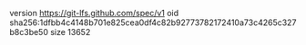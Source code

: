 version https://git-lfs.github.com/spec/v1
oid sha256:1dfbb4c4148b701e825cea0df4c82b92773782172410a73c4265c327b8c3be50
size 13652
